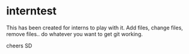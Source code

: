 interntest
==========

This has been created for interns to play with it.
Add files, change files, remove files.. do whatever you want to get git working.

cheers
SD
